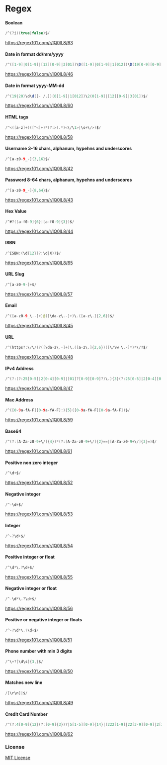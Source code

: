 # Regex
#### Boolean
```java
/^(?i)(true|false)$/
```
https://regex101.com/r/lQ0lL8/63
#### Date in format dd/mm/yyyy
```java
/^([1-9]|0[1-9]|[12][0-9]|3[01])\D([1-9]|0[1-9]|1[012])\D(19[0-9][0-9]|20[0-9][0-9])$/
```
https://regex101.com/r/lQ0lL8/46
#### Date in format yyyy-MM-dd
```java
/^(19|20)\d\d([- /.])(0[1-9]|1[012])\2(0[1-9]|[12][0-9]|3[01])$/
```
https://regex101.com/r/lQ0lL8/60
#### HTML tags
```java
/^<([a-z]+)([^<]+)*(?:>(.*)<\/\1>|\s+\/>)$/
```
https://regex101.com/r/lQ0lL8/58
#### Username 3-16 chars, alphanum, hypehns and underscores
```java
/^[a-z0-9_-]{3,16}$/
```
https://regex101.com/r/lQ0lL8/42
#### Password 8-64 chars, alphanum, hypehns and underscores
```java
/^[a-z0-9_-]{8,64}$/
```
https://regex101.com/r/lQ0lL8/43
#### Hex Value
```java
/^#?([a-f0-9]{6}|[a-f0-9]{3})$/
```
https://regex101.com/r/lQ0lL8/44
#### ISBN
```java
/^ISBN:(\d{12}(?:\d|X))$/
```
https://regex101.com/r/lQ0lL8/65
#### URL Slug
```java
/^[a-z0-9-]+$/
```
https://regex101.com/r/lQ0lL8/57
#### Email
```java
/^([a-z0-9_\.-]+)@([\da-z\.-]+)\.([a-z\.]{2,6})$/
```
https://regex101.com/r/lQ0lL8/45
#### URL
```java
/^(https?:\/\/)?([\da-z\.-]+)\.([a-z\.]{2,6})([\/\w \.-]*)*\/?$/
```
https://regex101.com/r/lQ0lL8/48
#### IPv4 Address
```java
/^(?:(?:25[0-5]|2[0-4][0-9]|[01]?[0-9][0-9]?)\.){3}(?:25[0-5]|2[0-4][0-9]|[01]?[0-9][0-9]?)$/
```
https://regex101.com/r/lQ0lL8/47
#### Mac Address
```java
/^([0-9a-fA-F][0-9a-fA-F]:){5}([0-9a-fA-F][0-9a-fA-F])$/
```
https://regex101.com/r/lQ0lL8/59
#### Base64
```java
/^(?:[A-Za-z0-9+\/]{4})*(?:[A-Za-z0-9+\/]{2}==|[A-Za-z0-9+\/]{3}=)$/
```
https://regex101.com/r/lQ0lL8/61
#### Positive non zero integer
```java
/^\d+$/
```
https://regex101.com/r/lQ0lL8/52
#### Negative integer
```java
/^-\d+$/
```
https://regex101.com/r/lQ0lL8/53
#### Integer
```java
/^-?\d+$/
```
https://regex101.com/r/lQ0lL8/54
#### Positive integer or float
```java
/^\d*\.?\d+$/
```
https://regex101.com/r/lQ0lL8/55
#### Negative integer or float
```java
/^-\d*\.?\d+$/
```
https://regex101.com/r/lQ0lL8/56
#### Positive or negative integer or floats
```java
/^-?\d*\.?\d+$/
```
https://regex101.com/r/lQ0lL8/51
#### Phone number with min 3 digits
```java
/^\+?[\d\s]{3,}$/
```
https://regex101.com/r/lQ0lL8/50
#### Matches new line
```java
/[\r\n]|$/
```
https://regex101.com/r/lQ0lL8/49
#### Credit Card Number
```java
/^(?:4[0-9]{12}(?:[0-9]{3})?|5[1-5][0-9]{14}|(222[1-9]|22[3-9][0-9]|2[3-6][0-9]{2}|27[01][0-9]|2720)[0-9]{12}|6(?:011|5[0-9][0-9])[0-9]{12}|3[47][0-9]{13}|3(?:0[0-5]|[68][0-9])[0-9]{11}|(?:2131|1800|35\d{3})\d{11})|62[0-9]{14}$/
```
https://regex101.com/r/lQ0lL8/62
### License
[MIT License](http://dsf.com)

